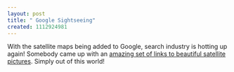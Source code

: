 ```yaml
--- 
layout: post
title: " Google Sightseeing"
created: 1112924981
---
```

With the satellite maps being added to Google, search industry is hotting up again! Somebody came up with an <a href="http://www.shreddies.org/gmaps/">amazing set of links to beautiful satellite pictures</a>. Simply out of this world!
